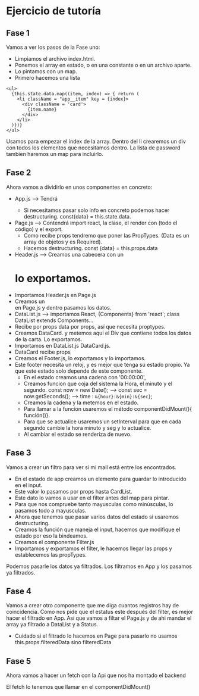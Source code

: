 # Ejercicio de tutoría 

## Fase 1
Vamos a ver los pasos de la Fase uno:

  - Limpiamos el archivo index.html. 
  - Ponemos el array en estado, o en una constante o en un archivo aparte. 
  - Lo pintamos con un map. 
  - Primero hacemos una lista
  ~~~~ 
  <ul> 
    {this.state.data.map((item, index) => { return (
      <li className = "app__item" key = {index}> 
        <div className = 'card'> 
          {item.name}
        </div>
      </li>
    )})}
  </ul> 
  ~~~~
Usamos para empezar el index de la array. 
Dentro del li crearemos un div con todos los elementos que necesitamos dentro. 
La lista de password tambien haremos un map para incluirlo.

## Fase 2

Ahora vamos a dividirlo en unos componentes en concreto:
  - App.js --> Tendrá <Page data = {this.state.data}/>
      - Si necesitamos pasar solo info en concreto podemos hacer destructuring. const{data} = this.state.data.
  - Page.js --> Contendrá  import react, la clase, el render con (todo el código) y el export.
      - Como recibe props tendremo que poner las PropTypes. (Data es un array de objetos y es Required).
      - Hacemos destructuring. const {data} = this.props.data
  - Header.js --> Creamos una cabecera con un <h1> lo exportamos.
  - Importamos Header.js en Page.js
  - Creamos un <main> en Page.js y dentro pasamos los datos.
  - DataList.js -->  importamos React, {Components} from 'react'; class DataList extends Components...
  - Recibe por props data por props, así que necesita proptypes.
  - Creamos DataCard. y metemos aqui el Div que contiene todos los datos de la carta. Lo exportamos.
  - Importamos en DataList.js DataCard.js.
  - DataCard recibe props
  - Creamos el Footer.js, lo exportamos y lo importamos.
  - Este footer necesita un reloj, y es mejor que tenga su estado propio. Ya que este estado solo depende de este componente.
    - En el estado creamos una cadena con '00:00:00', 
    - Creamos funcion que coja del sistema la Hora, el minuto y el segundo. const now = new Date();  --> const sec = now.getSeconds();  --> time : `&{hour}:&{min}:&{sec}`;
    - Creamos la cadena y la metemos en el estado.
    - Para llamar a la funcion usaremos el método componentDidMount(){ función()}.
    - Para que se actualice usaremos un setInterval para que en cada segundo cambie la hora minuto y seg y lo actualice.
    - Al cambiar el estado se renderiza de nuevo. 

## Fase 3

Vamos a crear un filtro para ver si mi mail está entre los encontrados.
  - En el estado de app creamos un elemento para guardar lo introducido en el input. 
  - Este valor lo pasamos por props hasta CardList.
  - Este dato lo vamos a usar en el filter antes del map para pintar. 
  - Para que nos compruebe tanto mayusculas como minúsculas, lo pasamos todo a mayusculas.
  - Ahora que tenemos que pasar varios datos del estado si usaremos destructuring.
  - Creamos la función que maneja el input, hacemos que modifique el estado por eso la bindeamos. 
  - Creamos el componente Filter.js 
  - Importamos y exportamos el filter, le hacemos llegar las props y establecemos las propTypes. 

Podemos pasarle los datos ya filtrados. Los filtramos en App y los pasamos ya filtrados.

## Fase 4

Vamos a crear otro componente que me diga cuantos registros hay de coincidencia. 
Como nos pide que el estatus este después del filter, es mejor hacer el filtrado en App. Así que vamos a filtar el Page.js y de ahi mandar el array ya filtrado a DataList y a Status. 
  - Cuidado si el filtrado lo hacemos en Page para pasarlo no usamos this.props.filteredData sino filteredData

## Fase 5 

Ahora vamos a hacer un fetch con la Api que nos ha montado el backend

El fetch lo tenemos que llamar en el componentDidMount()